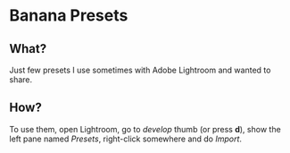 # Banana Presets

## What?

Just few presets I use sometimes with Adobe Lightroom and wanted to share.

## How?

To use them, open Lightroom, go to *develop* thumb (or press **d**), show the left pane named *Presets*, right-click somewhere and do *Import*.
